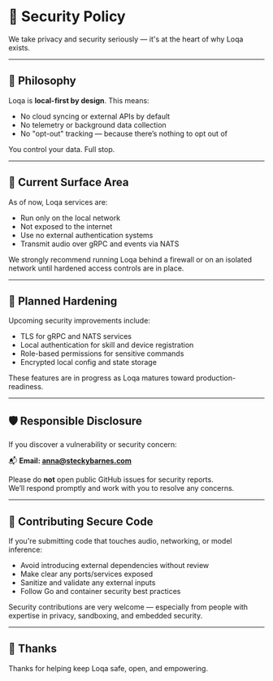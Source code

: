 # 🔐 Security Policy

We take privacy and security seriously — it's at the heart of why Loqa exists.

---

## 🧭 Philosophy

Loqa is **local-first by design**. This means:

- No cloud syncing or external APIs by default
- No telemetry or background data collection
- No "opt-out" tracking — because there’s nothing to opt out of

You control your data. Full stop.

---

## 🧪 Current Surface Area

As of now, Loqa services are:

- Run only on the local network
- Not exposed to the internet
- Use no external authentication systems
- Transmit audio over gRPC and events via NATS

We strongly recommend running Loqa behind a firewall or on an isolated network until hardened access controls are in place.

---

## 🔐 Planned Hardening

Upcoming security improvements include:

- TLS for gRPC and NATS services
- Local authentication for skill and device registration
- Role-based permissions for sensitive commands
- Encrypted local config and state storage

These features are in progress as Loqa matures toward production-readiness.

---

## 🛡️ Responsible Disclosure

If you discover a vulnerability or security concern:

📬 **Email: anna@steckybarnes.com**

Please do **not** open public GitHub issues for security reports.  
We’ll respond promptly and work with you to resolve any concerns.

---

## 🧩 Contributing Secure Code

If you're submitting code that touches audio, networking, or model inference:

- Avoid introducing external dependencies without review
- Make clear any ports/services exposed
- Sanitize and validate any external inputs
- Follow Go and container security best practices

Security contributions are very welcome — especially from people with expertise in privacy, sandboxing, and embedded security.

---

## 🤝 Thanks

Thanks for helping keep Loqa safe, open, and empowering.
